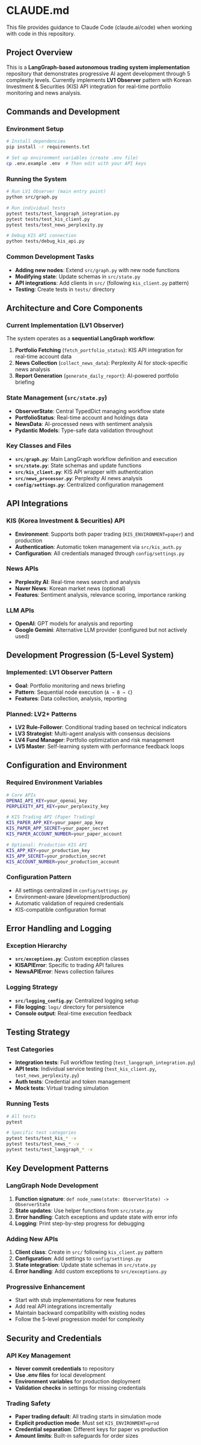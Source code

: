 # CLAUDE.md

This file provides guidance to Claude Code (claude.ai/code) when working with code in this repository.

## Project Overview

This is a **LangGraph-based autonomous trading system implementation** repository that demonstrates progressive AI agent development through 5 complexity levels. Currently implements **LV1 Observer** pattern with Korean Investment & Securities (KIS) API integration for real-time portfolio monitoring and news analysis.

## Commands and Development

### Environment Setup
```bash
# Install dependencies
pip install -r requirements.txt

# Set up environment variables (create .env file)
cp .env.example .env  # Then edit with your API keys
```

### Running the System
```bash
# Run LV1 Observer (main entry point)
python src/graph.py

# Run individual tests
pytest tests/test_langgraph_integration.py
pytest tests/test_kis_client.py
pytest tests/test_news_perplexity.py

# Debug KIS API connection
python tests/debug_kis_api.py
```

### Common Development Tasks
- **Adding new nodes**: Extend `src/graph.py` with new node functions
- **Modifying state**: Update schemas in `src/state.py`
- **API integrations**: Add clients in `src/` (following `kis_client.py` pattern)
- **Testing**: Create tests in `tests/` directory

## Architecture and Core Components

### Current Implementation (LV1 Observer)
The system operates as a **sequential LangGraph workflow**:

1. **Portfolio Fetching** (`fetch_portfolio_status`): KIS API integration for real-time account data
2. **News Collection** (`collect_news_data`): Perplexity AI for stock-specific news analysis
3. **Report Generation** (`generate_daily_report`): AI-powered portfolio briefing

### State Management (`src/state.py`)
- **ObserverState**: Central TypedDict managing workflow state
- **PortfolioStatus**: Real-time account and holdings data
- **NewsData**: AI-processed news with sentiment analysis
- **Pydantic Models**: Type-safe data validation throughout

### Key Classes and Files
- **`src/graph.py`**: Main LangGraph workflow definition and execution
- **`src/state.py`**: State schemas and update functions  
- **`src/kis_client.py`**: KIS API wrapper with authentication
- **`src/news_processor.py`**: Perplexity AI news analysis
- **`config/settings.py`**: Centralized configuration management

## API Integrations

### KIS (Korea Investment & Securities) API
- **Environment**: Supports both paper trading (`KIS_ENVIRONMENT=paper`) and production
- **Authentication**: Automatic token management via `src/kis_auth.py`
- **Configuration**: All credentials managed through `config/settings.py`

### News APIs
- **Perplexity AI**: Real-time news search and analysis
- **Naver News**: Korean market news (optional)
- **Features**: Sentiment analysis, relevance scoring, importance ranking

### LLM APIs
- **OpenAI**: GPT models for analysis and reporting
- **Google Gemini**: Alternative LLM provider (configured but not actively used)

## Development Progression (5-Level System)

### Implemented: LV1 Observer Pattern
- **Goal**: Portfolio monitoring and news briefing
- **Pattern**: Sequential node execution (`A → B → C`)
- **Features**: Data collection, analysis, reporting

### Planned: LV2+ Patterns
- **LV2 Rule-Follower**: Conditional trading based on technical indicators
- **LV3 Strategist**: Multi-agent analysis with consensus decisions
- **LV4 Fund Manager**: Portfolio optimization and risk management
- **LV5 Master**: Self-learning system with performance feedback loops

## Configuration and Environment

### Required Environment Variables
```bash
# Core APIs
OPENAI_API_KEY=your_openai_key
PERPLEXITY_API_KEY=your_perplexity_key

# KIS Trading API (Paper Trading)
KIS_PAPER_APP_KEY=your_paper_app_key
KIS_PAPER_APP_SECRET=your_paper_secret
KIS_PAPER_ACCOUNT_NUMBER=your_paper_account

# Optional: Production KIS API
KIS_APP_KEY=your_production_key
KIS_APP_SECRET=your_production_secret
KIS_ACCOUNT_NUMBER=your_production_account
```

### Configuration Pattern
- All settings centralized in `config/settings.py`
- Environment-aware (development/production)
- Automatic validation of required credentials
- KIS-compatible configuration format

## Error Handling and Logging

### Exception Hierarchy
- **`src/exceptions.py`**: Custom exception classes
- **KISAPIError**: Specific to trading API failures
- **NewsAPIError**: News collection failures

### Logging Strategy
- **`src/logging_config.py`**: Centralized logging setup
- **File logging**: `logs/` directory for persistence
- **Console output**: Real-time execution feedback

## Testing Strategy

### Test Categories
- **Integration tests**: Full workflow testing (`test_langgraph_integration.py`)
- **API tests**: Individual service testing (`test_kis_client.py`, `test_news_perplexity.py`)
- **Auth tests**: Credential and token management
- **Mock tests**: Virtual trading simulation

### Running Tests
```bash
# All tests
pytest

# Specific test categories
pytest tests/test_kis_* -v
pytest tests/test_news_* -v
pytest tests/test_langgraph_* -v
```

## Key Development Patterns

### LangGraph Node Development
1. **Function signature**: `def node_name(state: ObserverState) -> ObserverState`
2. **State updates**: Use helper functions from `src/state.py`
3. **Error handling**: Catch exceptions and update state with error info
4. **Logging**: Print step-by-step progress for debugging

### Adding New APIs
1. **Client class**: Create in `src/` following `kis_client.py` pattern
2. **Configuration**: Add settings to `config/settings.py`
3. **State integration**: Update state schemas in `src/state.py`
4. **Error handling**: Add custom exceptions to `src/exceptions.py`

### Progressive Enhancement
- Start with stub implementations for new features
- Add real API integrations incrementally
- Maintain backward compatibility with existing nodes
- Follow the 5-level progression model for complexity

## Security and Credentials

### API Key Management
- **Never commit credentials** to repository
- **Use .env files** for local development
- **Environment variables** for production deployment
- **Validation checks** in settings for missing credentials

### Trading Safety
- **Paper trading default**: All trading starts in simulation mode
- **Explicit production mode**: Must set `KIS_ENVIRONMENT=prod`
- **Credential separation**: Different keys for paper vs production
- **Amount limits**: Built-in safeguards for order sizes